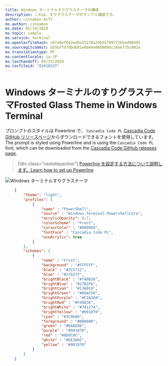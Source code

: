 ```yaml
---
title: Windows ターミナルすりグラステーマの構成
description: これは、すりグラステーマのサンプル構成です。
author: cinnamon-msft
ms.author: cinnamon
ms.date: 05/19/2020
ms.topic: sample
ms.service: terminal
ms.openlocfilehash: c6fa0ef042e48a151f0a29b557997f2bbed90495
ms.sourcegitcommit: bb5b7fd7db4b81e0d44e060989dc16b6775c802a
ms.translationtype: MT
ms.contentlocale: ja-JP
ms.lasthandoff: 05/15/2020
ms.locfileid: "83416537"
---
```

# <a name="frosted-glass-theme-in-windows-terminal"></a><span data-ttu-id="d591f-103">Windows ターミナルのすりグラステーマ</span><span class="sxs-lookup"><span data-stu-id="d591f-103">Frosted Glass Theme in Windows Terminal</span></span>

<span data-ttu-id="d591f-104">プロンプトのスタイルは Powerline で、 `Cascadia Code PL` [Cascadia Code GitHub リリースページ](https://github.com/microsoft/cascadia-code/releases)からダウンロードできるフォントを使用しています。</span><span class="sxs-lookup"><span data-stu-id="d591f-104">The prompt is styled using Powerline and is using the `Cascadia Code PL` font, which can be downloaded from the [Cascadia Code GitHub releases page](https://github.com/microsoft/cascadia-code/releases).</span></span>

> [!div class="nextstepaction"]
> [<span data-ttu-id="d591f-105">Powerline を設定する方法について説明します。</span><span class="sxs-lookup"><span data-stu-id="d591f-105">Learn how to set up Powerline</span></span>](./../tutorials/powerline-setup.md)

![Windows ターミナルすりグラステーマ](./../images/frosted-glass-theme.png)

```json
    {
        "theme": "light",
        "profiles": [
            {
                "name" : "PowerShell",
                "source" : "Windows.Terminal.PowershellCore",
                "acrylicOpacity": 0.7,
                "colorScheme" : "Frost",
                "cursorColor" : "#000000",
                "fontFace" : "Cascadia Code PL",
                "useAcrylic": true
            }
        ],
        "schemes": [
            {
                "name" : "Frost",
                "background" : "#FFFFFF",
                "black" : "#3C5712",
                "blue" : "#17b2ff",
                "brightBlack" : "#749B36",
                "brightBlue" : "#27B2F6",
                "brightCyan" : "#13A8C0",
                "brightGreen" : "#89AF50",
                "brightPurple" : "#F2A20A",
                "brightRed" : "#F49B36",
                "brightWhite" : "#741274",
                "brightYellow" : "#991070",
                "cyan" : "#3C96A6",
                "foreground" : "#000000",
                "green" : "#6AAE08",
                "purple" : "#991070",
                "red" : "#8D0C0C",
                "white" : "#6E386E",
                "yellow" : "#991070"
            }
        ]
    }
```
